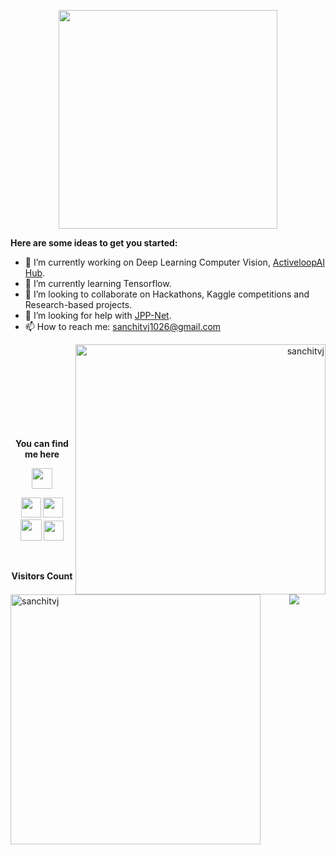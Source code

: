 <p  align="center"><img height="350" src = "https://github.com/sanchitvj/sanchitvj/blob/master/intro_gif.gif"></p>

**Here are some ideas to get you started:**

- 🔭 I’m currently working on Deep Learning Computer Vision, [ActiveloopAI Hub](https://github.com/activeloopai/Hub).
- 🌱 I’m currently learning Tensorflow.
- 👯 I’m looking to collaborate on Hackathons, Kaggle competitions and Research-based projects.
- 🤔 I’m looking for help with [JPP-Net](https://arxiv.org/pdf/1804.01984).
- 📫 How to reach me: sanchitvj1026@gmail.com
<!--- 😄 Pronouns: Anything you like.
- ⚡ Fun fact: Undergrad in ECE but don't know why I chose that.  -->

<!--![](https://github-readme-stats.vercel.app/api?username=sanchitvj&show_icons=true&title_color=E88795&icon_color=FF33FF&text_color=D6BCD5&bg_color=151515&card_width="450")
<!--<img align='right' src='https://github.com/Rishit-dagli/Rishit-dagli/blob/master/images/octocat-anime.gif' width='200"'>  -->
<p align="right"><img align="right" src="https://github-readme-streak-stats.herokuapp.com/?user=sanchitvj&theme=radical" alt="sanchitvj" width="400" /></p>
<p align="left"> <img align="left" src="https://github-readme-stats.vercel.app/api?username=sanchitvj&show_icons=true&locale=en&theme=blue-green" alt="sanchitvj" width="400" /></p>  
<!--<p align="right"><img align="right" src="https://github-readme-streak-stats.herokuapp.com/?user=sanchitvj&" alt="sanchitvj" /></p>-->

<br><br><br><br><br><br><br><br><p align = "center"><b>You can find me here</b></p>
<p align = "center"><img align="center" src="https://github.com/rajput2107/rajput2107/blob/master/Assets/Handshake.gif" height="33px" /></p>  
<!--<p align = "center"><a><img src="https://icon-library.net//images/icon-programmer/icon-programmer-14.jpg" width="150px" height="150px" /></a></p>  -->
<p align = "center"><a href="https://www.linkedin.com/in/sanchit-vijay-774432178"><img src="https://github.com/hussainweb/hussainweb/blob/main/icons/linkedin.png" width="32px" height="32px"></a>  <a href="https://medium.com/@sanchitvj"><img src="https://cdn.jsdelivr.net/npm/simple-icons@3.0.1/icons/medium.svg" width="32px" height="32px"></a>  <a href="https://www.kaggle.com/sanchitvj"><img src="https://github.com/sanchitvj/sanchitvj/blob/master/kaggle%20icon.png" width="34px" height="34px"></a>  <a href="https://mobile.twitter.com/sanchit_vijay"><img src="https://github.com/hussainweb/hussainweb/blob/main/icons/twitter.png" width="32px" height="32px"></a></p>  
  
<br><p align="center"><b>Visitors Count</b></p>  
<p align="center"><img align="center" src="https://profile-counter.glitch.me/{sanchitvj}/count.svg" /></p> 
<!-- https://cdn4.iconfinder.com/data/icons/logos-and-brands/512/189_Kaggle_logo_logos-512 -->
